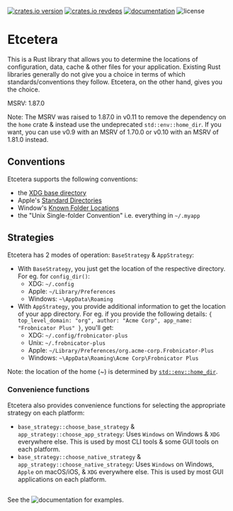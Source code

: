 [![crates.io version](https://img.shields.io/crates/v/etcetera?style=for-the-badge)](https://crates.io/crates/etcetera)
[![crates.io revdeps](https://img.shields.io/crates/d/etcetera?style=for-the-badge)](https://crates.io/crates/etcetera/reverse_dependencies)
[![documentation](https://img.shields.io/docsrs/etcetera?style=for-the-badge)](https://docs.rs/etcetera)
![license](https://img.shields.io/crates/l/etcetera?style=for-the-badge)

# Etcetera

This is a Rust library that allows you to determine the locations of configuration, data, cache & other files for your application.
Existing Rust libraries generally do not give you a choice in terms of which standards/conventions they follow.
Etcetera, on the other hand, gives you the choice.

MSRV: 1.87.0

Note: The MSRV was raised to 1.87.0 in v0.11 to remove the dependency on the `home` crate & instead use the undeprecated `std::env::home_dir`.
If you want, you can use v0.9 with an MSRV of 1.70.0 or v0.10 with an MSRV of 1.81.0 instead.

## Conventions

Etcetera supports the following conventions:

- the [XDG base directory](https://standards.freedesktop.org/basedir-spec/basedir-spec-latest.html)
- Apple's [Standard Directories](https://developer.apple.com/library/content/documentation/FileManagement/Conceptual/FileSystemProgrammingGuide/FileSystemOverview/FileSystemOverview.html)
- Window's [Known Folder Locations](https://docs.microsoft.com/en-us/windows/win32/shell/knownfolderid)
- the "Unix Single-folder Convention" i.e. everything in `~/.myapp`

## Strategies

Etcetera has 2 modes of operation: `BaseStrategy` & `AppStrategy`:

- With `BaseStrategy`, you just get the location of the respective directory. For eg. for `config_dir()`:
  - XDG: `~/.config`
  - Apple: `~/Library/Preferences`
  - Windows: `~\AppData\Roaming`
- With `AppStrategy`, you provide additional information to get the location of your app directory.
  For eg. if you provide the following details: `{ top_level_domain: "org", author: "Acme Corp", app_name: "Frobnicator Plus" }`, you'll get:
  - XDG: `~/.config/frobnicator-plus`
  - Unix: `~/.frobnicator-plus`
  - Apple: `~/Library/Preferences/org.acme-corp.Frobnicator-Plus`
  - Windows: `~\AppData\Roaming\Acme Corp\Frobnicator Plus`

Note: the location of the home (~) is determined by [`std::env::home_dir`](https://doc.rust-lang.org/std/env/fn.home_dir.html).

### Convenience functions

Etcetera also provides convenience functions for selecting the appropriate strategy on each platform:

- `base_strategy::choose_base_strategy` & `app_strategy::choose_app_strategy`: Uses `Windows` on Windows & `XDG` everywhere else.
  This is used by most CLI tools & some GUI tools on each platform.
- `base_strategy::choose_native_strategy` & `app_strategy::choose_native_strategy`: Uses `Windows` on Windows, `Apple` on macOS/iOS, & `XDG` everywhere else.
  This is used by most GUI applications on each platform.

## 

See the ![documentation](https://docs.rs/etcetera) for examples.
